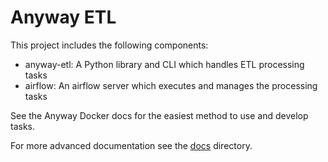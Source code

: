 # Anyway ETL

This project includes the following components:

* anyway-etl: A Python library and CLI which handles ETL processing tasks
* airflow: An airflow server which executes and manages the processing tasks

See the Anyway Docker docs for the easiest method to use and develop tasks.

For more advanced documentation see the [docs](docs) directory.
